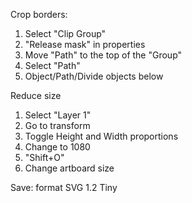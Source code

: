 Crop borders: 
1.  Select "Clip Group"
2. "Release mask" in properties
3. Move "Path" to the top of the "Group"
4. Select "Path"
5. Object/Path/Divide objects below

Reduce size
1. Select "Layer 1"
2. Go to transform
3. Toggle Height and Width proportions
4. Change to 1080
5. "Shift+O"
6. Change artboard size

Save:
format SVG 1.2 Tiny

